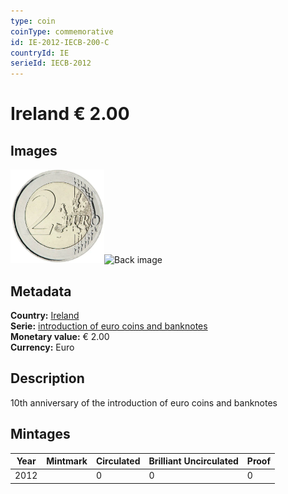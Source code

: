 ```yaml
---
type: coin
coinType: commemorative
id: IE-2012-IECB-200-C
countryId: IE
serieId: IECB-2012
---
```


# Ireland € 2.00

## Images

<img src="../../Images/common-2007-200.webp" height="150" alt="Front image"><img src="Images/IE-2012-200-000.webp" height="150" alt="Back image">

## Metadata

**Country:** [Ireland](../../Countries/Ireland/index.md)\
**Serie:** [introduction of euro coins and banknotes](index.md)\
**Monetary value:** € 2.00\
**Currency:** Euro

## Description
10th anniversary of the introduction of euro coins and banknotes

## Mintages

| Year | Mintmark | Circulated | Brilliant Uncirculated | Proof |
| ---- | -------- | ---------- | ---------------------- | ----- |
| 2012 |  | 0| 0 | 0 |
